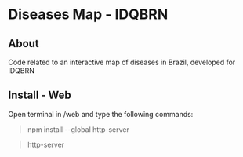 # Diseases Map - IDQBRN

## About
Code related to an interactive map of diseases in Brazil, developed for IDQBRN

## Install - Web
Open terminal in /web and type the following commands: 
> npm install --global http-server

> http-server
